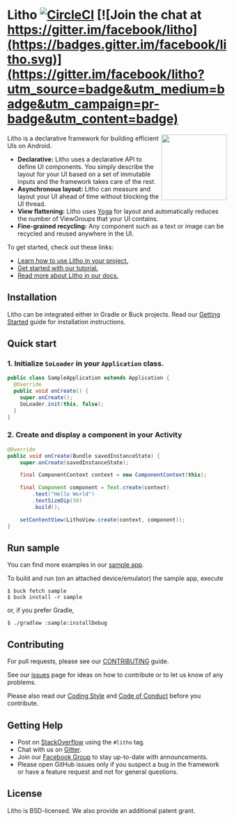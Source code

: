 # Litho [![CircleCI](https://circleci.com/gh/facebook/litho/tree/master.svg?style=svg)](https://circleci.com/gh/facebook/litho/tree/master) [![Join the chat at https://gitter.im/facebook/litho](https://badges.gitter.im/facebook/litho.svg)](https://gitter.im/facebook/litho?utm_source=badge&utm_medium=badge&utm_campaign=pr-badge&utm_content=badge)

<img src="docs/static/logo.png" width=150 align=right>

Litho is a declarative framework for building efficient UIs on Android.

* **Declarative:** Litho uses a declarative API to define UI components. You simply describe the layout for your UI based on a set of immutable inputs and the framework takes care of the rest.
* **Asynchronous layout:** Litho can measure and layout your UI ahead of time without blocking the UI thread.
* **View flattening:** Litho uses [Yoga](https://facebook.github.io/yoga/) for layout and automatically reduces the number of ViewGroups that your UI contains.
* **Fine-grained recycling:** Any component such as a text or image can be recycled and reused anywhere in the UI.

To get started, check out these links:

* [Learn how to use Litho in your project.](http://fblitho.com/docs/getting-started)
* [Get started with our tutorial.](http://fblitho.com/docs/tutorial)
* [Read more about Litho in our docs.](http://fblitho.com/docs/intro)

## Installation
Litho can be integrated either in Gradle or Buck projects. Read our [Getting Started](http://fblitho.com/docs/getting-started) guide for installation instructions.

## Quick start
### 1. Initialize `SoLoader` in your `Application` class.
```java
public class SampleApplication extends Application {
  @Override
  public void onCreate() {
    super.onCreate();
    SoLoader.init(this, false);
  }
}
```
### 2. Create and display a component in your Activity
```java
@Override
public void onCreate(Bundle savedInstanceState) {
    super.onCreate(savedInstanceState);

    final ComponentContext context = new ComponentContext(this);

    final Component component = Text.create(context)
        .text("Hello World")
        .textSizeDip(50)
        .build();

    setContentView(LithoView.create(context, component));
}
```
## Run sample
You can find more examples in our [sample app](https://github.com/facebook/litho/tree/master/sample).

To build and run (on an attached device/emulator) the sample app, execute

    $ buck fetch sample
    $ buck install -r sample

or, if you prefer Gradle,

    $ ./gradlew :sample:installDebug

## Contributing
For pull requests, please see our [CONTRIBUTING](CONTRIBUTING.md) guide.

See our [issues](https://github.com/facebook/litho/issues/) page for ideas on how to contribute or to let us know of any problems.

Please also read our [Coding Style](http://fblitho.com/docs/best-practices#coding-style) and [Code of Conduct](https://code.facebook.com/codeofconduct) before you contribute.

## Getting Help

- Post on [StackOverflow](https://stackoverflow.com/questions/tagged/litho)
  using the `#litho` tag.
- Chat with us on [Gitter](https://gitter.im/facebook/litho).
- Join our [Facebook Group](https://www.facebook.com/groups/litho.android/) to
  stay up-to-date with announcements.
- Please open GitHub issues only if you suspect a bug in the framework or have a
  feature request and not for general questions.

## License

Litho is BSD-licensed. We also provide an additional patent grant.
